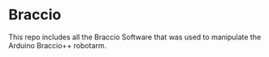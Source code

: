 # Braccio

This repo includes all the Braccio Software that was used to manipulate the Arduino Braccio++ robotarm.
